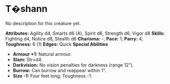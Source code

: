 # T�shann

No description for this creature yet.

**Attributes:** Agility d4, Smarts d6 (A), Spirit d6, Strength d6, Vigor
d8
**Skills:** Fighting d4, Notice d8, Stealth d6
**Charisma:** -; **Pace:** 1; **Parry:** 4; **Toughness:** 6 (1)
**Edges:** Quick
**Special Abilities**

- **Armour +1:** Natural armour.
- **Slam:** Str+d4.
- **Darkvision:** No vision penalties for darkness (range 12").
- **Burrow:** Can burrow and reappear within 1".
- **Size -1:** Four feet long; Toughness -1.
